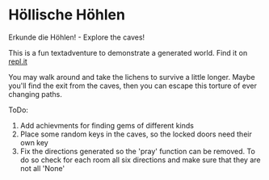 # Höllische Höhlen
Erkunde die Höhlen! - Explore the caves!

This is a fun textadventure to demonstrate a generated world.
Find it on [repl.it]([https://replit.com/@GeduldigeBirne/Die-hoellischen-Hoehlen-v2#main.py)

You may walk around and take the lichens to survive a little longer.
Maybe you'll find the exit from the caves, then you can escape this torture of ever changing paths.

ToDo: 
1. Add achievments for finding gems of different kinds
2. Place some random keys in the caves, so the locked doors need their own key
3. Fix the directions generated so the 'pray' function can be removed. To do so check for each room all six directions and make sure that they are not all 'None'
